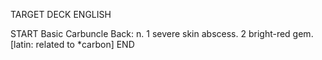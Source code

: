 TARGET DECK
ENGLISH

START
Basic
Carbuncle
Back: n. 1 severe skin abscess. 2 bright-red gem. [latin: related to *carbon]
END
